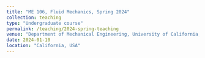 ```yaml
---
title: "ME 106, Fluid Mechanics, Spring 2024"
collection: teaching
type: "Undergraduate course"
permalink: /teaching/2024-spring-teaching
venue: "Department of Mechanical Engineering, University of California, Berkeley"
date: 2024-01-10
location: "California, USA"
---
```



